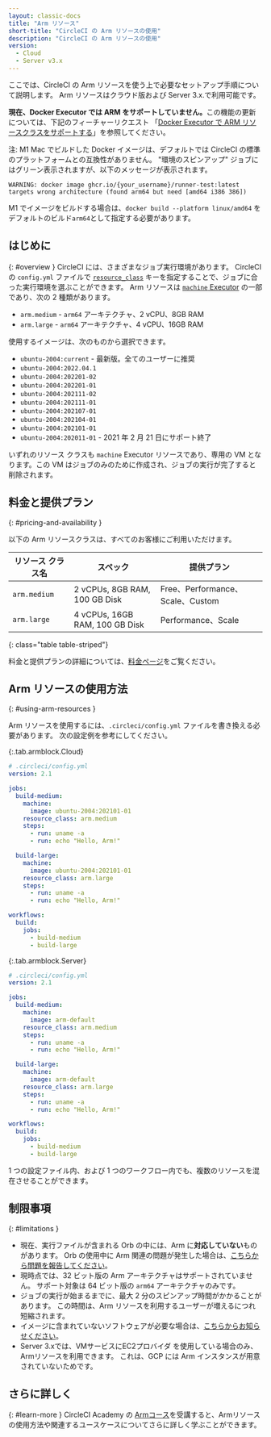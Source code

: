 ```yaml
---
layout: classic-docs
title: "Arm リソース"
short-title: "CircleCI の Arm リソースの使用"
description: "CircleCI の Arm リソースの使用"
version:
  - Cloud
  - Server v3.x
---
```


ここでは、CircleCI の Arm リソースを使う上で必要なセットアップ手順について説明します。 Arm リソースはクラウド版および Server 3.x.で利用可能です。

<div class="alert alert-warning" role="alert">
  <strong>現在、Docker Executor では ARM をサポートしていません。</strong>この機能の更新については、下記のフィーチャーリクエスト 「<a href="https://circleci.canny.io/cloud-feature-requests/p/support-arm-resource-class-on-docker-executor">Docker Executor で ARM リソースクラスをサポートする</a>」を参照してください。
</div>

注: M1 Mac でビルドした Docker イメージは、デフォルトでは CircleCI の標準のプラットフォームとの互換性がありません。 "環境のスピンアップ" ジョブにはグリーン表示されますが、以下のメッセージが表示されます。

`WARNING: docker image ghcr.io/{your_username}/runner-test:latest targets wrong architecture (found arm64 but need [amd64 i386 386])`

M1 でイメージをビルドする場合は、`docker build --platform linux/amd64` をデフォルトのビルド`arm64`として指定する必要があります。

## はじめに
{: #overview }
CircleCI には、さまざまなジョブ実行環境があります。 CircleCI の `config.yml` ファイルで [`resource_class`]({{site.baseurl}}/ja/2.0/configuration-reference/#resource_class) キーを指定することで、ジョブに合った実行環境を選ぶことができます。 Arm リソースは [`machine` Executor]({{site.baseurl}}/ja/2.0/configuration-reference/#machine-executor-linux) の一部であり、次の 2 種類があります。

* `arm.medium` - `arm64` アーキテクチャ、2 vCPU、8GB RAM
* `arm.large` - `arm64` アーキテクチャ、4 vCPU、16GB RAM

使用するイメージは、次のものから選択できます。

* `ubuntu-2004:current` - 最新版。全てのユーザーに推奨
* `ubuntu-2004:2022.04.1`
* `ubuntu-2004:202201-02`
* `ubuntu-2004:202201-01`
* `ubuntu-2004:202111-02`
* `ubuntu-2004:202111-01`
* `ubuntu-2004:202107-01`
* `ubuntu-2004:202104-01`
* `ubuntu-2004:202101-01`
* `ubuntu-2004:202011-01` - 2021 年 2 月 21 日にサポート終了

いずれのリソース クラスも `machine` Executor リソースであり、専用の VM となります。この VM はジョブのみのために作成され、ジョブの実行が完了すると削除されます。

## 料金と提供プラン
{: #pricing-and-availability }

以下の Arm リソースクラスは、すべてのお客様にご利用いただけます。

| リソース クラス名    | スペック                           | 提供プラン                         |
| ------------ | ------------------------------ | ----------------------------- |
| `arm.medium` | 2 vCPUs, 8GB RAM, 100 GB Disk  | Free、Performance、Scale、Custom |
| `arm.large`  | 4 vCPUs, 16GB RAM, 100 GB Disk | Performance、Scale             |
{: class="table table-striped"}

料金と提供プランの詳細については、[料金ページ](https://circleci.com/ja/pricing/)をご覧ください。

## Arm リソースの使用方法
{: #using-arm-resources }

Arm リソースを使用するには、`.circleci/config.yml` ファイルを書き換える必要があります。 次の設定例を参考にしてください。

{:.tab.armblock.Cloud}
```yaml
# .circleci/config.yml
version: 2.1

jobs:
  build-medium:
    machine:
      image: ubuntu-2004:202101-01
    resource_class: arm.medium
    steps:
      - run: uname -a
      - run: echo "Hello, Arm!"

  build-large:
    machine:
      image: ubuntu-2004:202101-01
    resource_class: arm.large
    steps:
      - run: uname -a
      - run: echo "Hello, Arm!"

workflows:
  build:
    jobs:
      - build-medium
      - build-large
```

{:.tab.armblock.Server}
```yaml
# .circleci/config.yml
version: 2.1

jobs:
  build-medium:
    machine:
      image: arm-default
    resource_class: arm.medium
    steps:
      - run: uname -a
      - run: echo "Hello, Arm!"

  build-large:
    machine:
      image: arm-default
    resource_class: arm.large
    steps:
      - run: uname -a
      - run: echo "Hello, Arm!"

workflows:
  build:
    jobs:
      - build-medium
      - build-large
```

1 つの設定ファイル内、および 1 つのワークフロー内でも、複数のリソースを混在させることができます。

## 制限事項
{: #limitations }

* 現在、実行ファイルが含まれる Orb の中には、Arm に**対応していない**ものがあります。 Orb の使用中に Arm 関連の問題が発生した場合は、[こちらから問題を報告してください](https://github.com/CircleCI-Public/arm-preview-docs/issues)。
* 現時点では、32 ビット版の Arm アーキテクチャはサポートされていません。 サポート対象は 64 ビット版の `arm64` アーキテクチャのみです。
* ジョブの実行が始まるまでに、最大 2 分のスピンアップ時間がかかることがあります。 この時間は、Arm リソースを利用するユーザーが増えるにつれ短縮されます。
* イメージに含まれていないソフトウェアが必要な場合は、[こちらからお知らせください](https://github.com/CircleCI-Public/arm-preview-docs/issues)。
* Server 3.xでは、VMサービスにEC2プロバイダ を使用している場合のみ、Armリソースを利用できます。 これは、GCP には Arm インスタンスが用意されていないためです。


## さらに詳しく
{: #learn-more }
CircleCI Academy の [Armコース](https://academy.circleci.com/arm-course?access_code=public-2021)を受講すると、Armリソースの使用方法や関連するユースケースについてさらに詳しく学ぶことができます。
